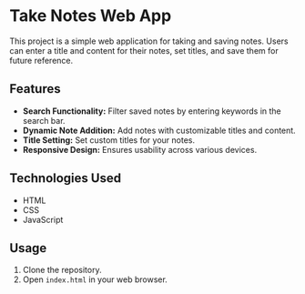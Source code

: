 # Take Notes Web App

This project is a simple web application for taking and saving notes. Users can enter a title and content for their notes, set titles, and save them for future reference.

## Features

- **Search Functionality:** Filter saved notes by entering keywords in the search bar.
- **Dynamic Note Addition:** Add notes with customizable titles and content.
- **Title Setting:** Set custom titles for your notes.
- **Responsive Design:** Ensures usability across various devices.

## Technologies Used

- HTML
- CSS
- JavaScript

## Usage

1. Clone the repository.
2. Open `index.html` in your web browser.
